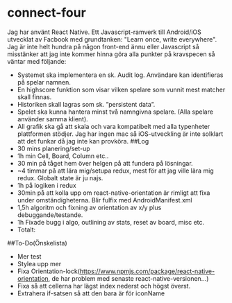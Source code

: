 # connect-four
Jag har använt React Native. Ett Javascript-ramverk till Android/iOS utvecklat av Facbook med grundtanken: "Learn once, write everywhere".
Jag är inte helt hundra på någon front-end ännu eller Javascript så  misstänker att jag inte kommer hinna göra alla punkter på kravspecen så väntar med följande:
- Systemet ska implementera en sk. Audit log. Användare kan identifieras på spelar namnen.
- En highscore funktion som visar vilken spelare som vunnit mest matcher skall finnas.
- Historiken skall lagras som sk. ”persistent data”.
- Spelet ska kunna hantera minst två namngivna spelare. (Alla spelare använder samma
klient).
- All grafik ska gå att skala och vara kompatibelt med alla typenheter plattformen stödjer. Jag har ingen mac så iOS-utveckling är inte solklart att det funkar då jag inte kan provköra.
##Log
- 30 mins planering/set-up
- 1h min Cell, Board, Column etc..
- 30 min på tåget hem över helgen på att fundera på lösningar.
- ~4 timmar på att lära mig/setupa redux, mest för att jag ville lära mig redux. Globalt state är ju najs.
- 1h på logiken i redux
- 30min på att kolla upp om react-native-orientation är rimligt att fixa under omständigheterna. Blir fulfix med AndroidManifest.xml
- 1,5h algoritm och fixning av orientation av x/y plus debuggande/testande.
- 1h Fixade bugg i algo, outlining av stats, reset av board, misc etc.
- Totalt:

##To-Do(Önskelista)
- Mer test
- Stylea upp mer
- Fixa Orientation-lock(https://www.npmjs.com/package/react-native-orientation, de har problem med senaste react-native-versionen...)
- Fixa så att cellerna har lägst index nederst och högst överst.
- Extrahera if-satsen så att den bara är för iconName
